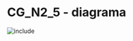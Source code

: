 # CG_N2_5 - diagrama

![include](https://www.plantuml.com/plantuml/svg/fPJ1Sfim48RlF8N69tiQtt9Y64_YECtaq2GJkzDZPuq4R4PegIISj6dVlK88C8wTQQPSa5O_lpvsLxem5hIjIncb4enXNsh5YRr6p3sVsjaqXr9yGpTwNWjhKUKcldaJEcCABEuEXNT7WhFeJpGOiEJtVDxk50M8Hs51vRKSGFh8j09y55byltqIbivOPUbMPTVcH_n0ojBvoeVMTRL2tOLcmIH9Q2UqHYuM2xQXjTMEPZfZCJD-wB1QsnQftxF32eiz4za6CMPf0TgPvy8wtoGnpJje7ZIMw3806oX15OqwamJsX7ovfHSFj5pIIuYrknx-D_dtPvG5XTXifB-qDKZy1ThRxGXvM5u98rJnDkwjBZccICgjPllEO-MDXenIeM2KmZs1JxiPl5n1-b8SKzxoAV8ObMrMWt1i9QtGOoDNPZAO0dNVxRdUgw_A9PaFN7rXv_C5cmn5mOecVOt4vcSbHa9J01VwYlI4hVsmwmGFqJU2dnrfpCF-ErcJ3pQcj-rGhb2d-oSbp0znlcj0YZdLMoaydEi3IQaxXUezq5F2_-8FY7qoDUKQokOeM7TRfCxZrNqHNGZ5culf7mP_0G00 "include")  
